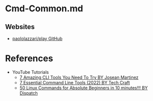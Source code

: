 # Cmd-Common.md

## Websites

* [paololazzari/play GitHub](https://github.com/paololazzari/play)

# References

* YouTube Tutorials
  * [7 Amazing CLI Tools You Need To Try BY Josean Martinez](https://www.youtube.com/watch?v=mmqDYw9C30I)
  * [7 Essential Command Line Tools (2022) BY Tech Craft](https://www.youtube.com/watch?v=2OHrTQVlRMg)
  * [50 Linux Commands for Absolute Beginners in 10 minutes!!! BY Dispatch](https://www.youtube.com/watch?v=_FdMz8LpLjk)
  
